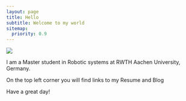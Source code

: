 ```yaml
---
layout: page
title: Hello
subtitle: Welcome to my world
sitemap:
  priority: 0.9
---
```


<img src="{{ '/assets/img/pudhina.jpg' | prepend: site.baseurl }}" id="about-img">

<div id="describe-text">
	<p> I am a Master student in Robotic systems at RWTH Aachen University, Germany. </p>
	<p> On the top left corner you will find links to my Resume and Blog </p>
	<p> Have a great day! </p>
</div>

